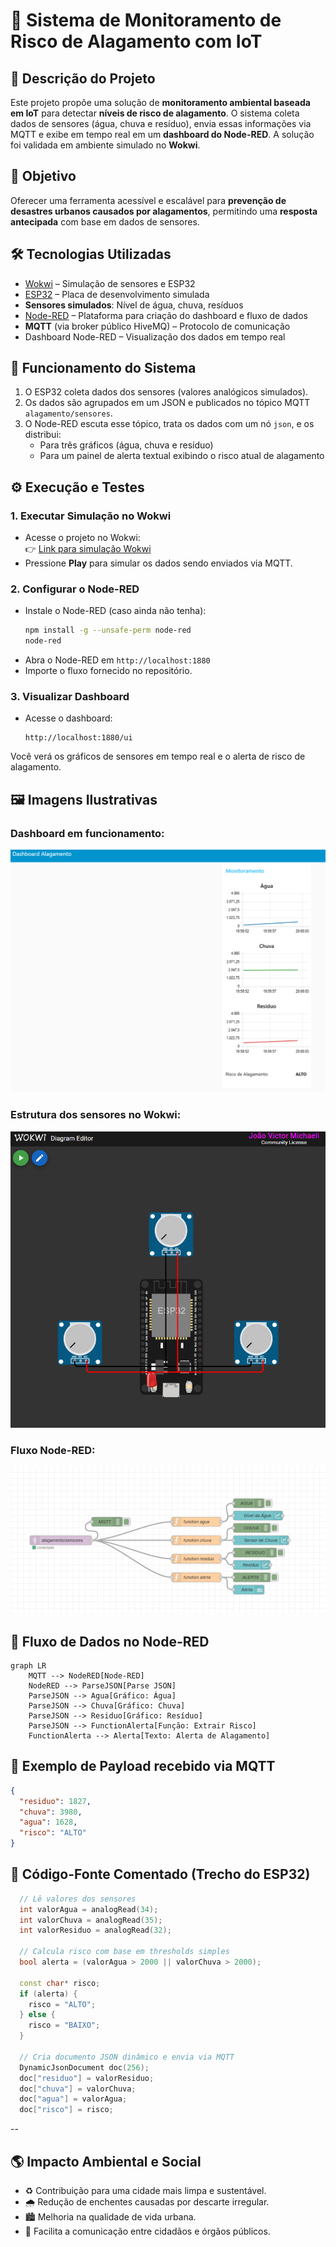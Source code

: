 
# 🌊 Sistema de Monitoramento de Risco de Alagamento com IoT

## 📌 Descrição do Projeto

Este projeto propõe uma solução de **monitoramento ambiental baseada em IoT** para detectar **níveis de risco de alagamento**. O sistema coleta dados de sensores (água, chuva e resíduo), envia essas informações via MQTT e exibe em tempo real em um **dashboard do Node-RED**. A solução foi validada em ambiente simulado no **Wokwi**.

## 🧠 Objetivo

Oferecer uma ferramenta acessível e escalável para **prevenção de desastres urbanos causados por alagamentos**, permitindo uma **resposta antecipada** com base em dados de sensores.

## 🛠️ Tecnologias Utilizadas

- [Wokwi](https://wokwi.com/) – Simulação de sensores e ESP32
- [ESP32](https://www.espressif.com/en/products/socs/esp32) – Placa de desenvolvimento simulada
- **Sensores simulados**: Nível de água, chuva, resíduos
- [Node-RED](https://nodered.org/) – Plataforma para criação do dashboard e fluxo de dados
- **MQTT** (via broker público HiveMQ) – Protocolo de comunicação
- Dashboard Node-RED – Visualização dos dados em tempo real

## 🔁 Funcionamento do Sistema

1. O ESP32 coleta dados dos sensores (valores analógicos simulados).
2. Os dados são agrupados em um JSON e publicados no tópico MQTT `alagamento/sensores`.
3. O Node-RED escuta esse tópico, trata os dados com um nó `json`, e os distribui:
   - Para três gráficos (água, chuva e resíduo)
   - Para um painel de alerta textual exibindo o risco atual de alagamento

## ⚙️ Execução e Testes

### 1. Executar Simulação no Wokwi

- Acesse o projeto no Wokwi:  
  👉 [Link para simulação Wokwi](https://wokwi.com/projects/432943969413076993)
- Pressione **Play** para simular os dados sendo enviados via MQTT.

### 2. Configurar o Node-RED

- Instale o Node-RED (caso ainda não tenha):
  ```bash
  npm install -g --unsafe-perm node-red
  node-red
  ```
- Abra o Node-RED em `http://localhost:1880`
- Importe o fluxo fornecido no repositório.

### 3. Visualizar Dashboard

- Acesse o dashboard:
  ```
  http://localhost:1880/ui
  ```

Você verá os gráficos de sensores em tempo real e o alerta de risco de alagamento.

## 🖼️ Imagens Ilustrativas

### Dashboard em funcionamento:

![Dashboard Node-RED](images/dashboard.png)

### Estrutura dos sensores no Wokwi:

![Simulação no Wokwi](images/wokwi.png)

### Fluxo Node-RED:

![Fluxo Node-RED](images/fluxo.png)

## 💬 Fluxo de Dados no Node-RED

```mermaid
graph LR
    MQTT --> NodeRED[Node-RED]
    NodeRED --> ParseJSON[Parse JSON]
    ParseJSON --> Agua[Gráfico: Água]
    ParseJSON --> Chuva[Gráfico: Chuva]
    ParseJSON --> Residuo[Gráfico: Resíduo]
    ParseJSON --> FunctionAlerta[Função: Extrair Risco]
    FunctionAlerta --> Alerta[Texto: Alerta de Alagamento]
```

## 🧪 Exemplo de Payload recebido via MQTT

```json
{
  "residuo": 1827,
  "chuva": 3980,
  "agua": 1628,
  "risco": "ALTO"
}
```

## 📄 Código-Fonte Comentado (Trecho do ESP32)

```cpp
  // Lê valores dos sensores
  int valorAgua = analogRead(34);
  int valorChuva = analogRead(35);
  int valorResiduo = analogRead(32);

  // Calcula risco com base em thresholds simples
  bool alerta = (valorAgua > 2000 || valorChuva > 2000);
  
  const char* risco;
  if (alerta) {
    risco = "ALTO";
  } else {
    risco = "BAIXO";
  }

  // Cria documento JSON dinâmico e envia via MQTT
  DynamicJsonDocument doc(256);
  doc["residuo"] = valorResiduo;
  doc["chuva"] = valorChuva;
  doc["agua"] = valorAgua;
  doc["risco"] = risco;
```
--

## 🌎 Impacto Ambiental e Social
- ♻️ Contribuição para uma cidade mais limpa e sustentável.  
- 🌧️ Redução de enchentes causadas por descarte irregular.  
- 🏙️ Melhoria na qualidade de vida urbana.  
- 🤝 Facilita a comunicação entre cidadãos e órgãos públicos.